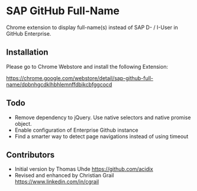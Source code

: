 SAP GitHub Full-Name
=====================

Chrome extension to display full-name(s) instead of SAP D- / I-User in GitHub Enterprise.

Installation
------------

Please go to Chrome Webstore and install the following Extension:

https://chrome.google.com/webstore/detail/sap-github-full-name/dpbnhgcdklhbhlemnffdbikcbfggcocd

Todo
----

- Remove dependency to jQuery. Use native selectors and native promise object.
- Enable configuration of Enterprise Github instance
- Find a smarter way to detect page navigations instead of using timeout


Contributors
------------

- Initial version by Thomas Uhde https://github.com/acidix
- Revised and enhanced by Christian Grail https://www.linkedin.com/in/cgrail
